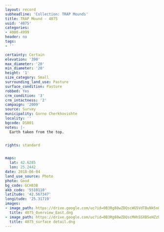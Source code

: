 ```yaml
---
layout: record
subheadline: 'Collection: TRAP Mounds'
title: TRAP Mound - 4075
uuid: '4075'
categories:
- 4000-4999
header: no
tags:
- ''

certainty: Certain
elevation: '390'
max_diameter: '20'
min_diameter: '20'
height: '1'
size_category: Small
surrounding_land_use: Pasture
surface_condition: Pasture
robbed: Yes
crm_condition: '3'
crm_intactness: '2'
campaign: '2009'
source: Survey
municipality: Gorno Cherkhovishte
locality: ''
bgcode: DS001
notes: |-
  Earth taken from the top.


rights: standard


maps:
  lat: 42.6285
  lon: 25.2442
date: 2018-06-04
land_use_source: Photo
photo: Good
bg_code: GCH038
akb_code: '5510110'
latitude: '42.567347'
longitude: '25.31719'
images:
- image_path: https://drive.google.com/uc?id=0B3Rg88wZDQscWG5VdTBuNk5nOWc
  title: 4075_Overview_East.dng
- image_path: https://drive.google.com/uc?id=0B3Rg88wZDQscMHhSSXB5eHZzQW8
  title: 4075_surface detail.dng
---
```

